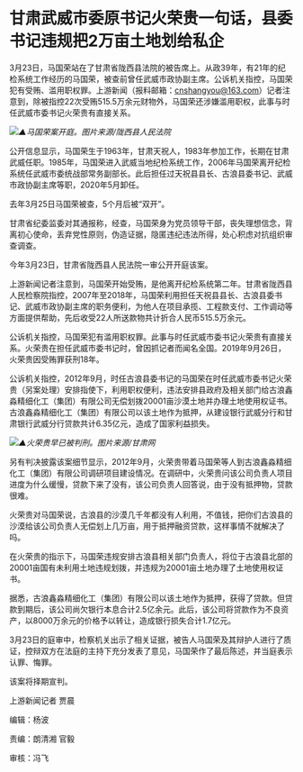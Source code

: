 # 甘肃武威市委原书记火荣贵一句话，县委书记违规把2万亩土地划给私企

3月23日，马国荣站在了甘肃省陇西县法院的被告席上。从政39年，有21年的纪检系统工作经历的马国荣，被查前曾任武威市政协副主席。公诉机关指控，马国荣犯有受贿、滥用职权罪。上游新闻（报料邮箱：cnshangyou@163.com）记者注意到，除被指控22次受贿515.5万余元财物外，马国荣还涉嫌滥用职权，此事与时任武威市委书记火荣贵有直接关系。

![](https://inews.gtimg.com/news_bt/OtbDkZZrDWYFGzo35TJmvLRv0A-RvfDgeeC4VQh94W-qAAA/1000)_▲马国荣案开庭。图片来源/陇西县人民法院_

公开信息显示，马国荣生于1963年，甘肃天祝人，1983年参加工作，长期在甘肃武威任职。1985年，马国荣进入武威当地纪检系统工作，2006年马国荣离开纪检系统任武威市委统战部常务副部长。此后担任过天祝县县长、古浪县委书记、武威市政协副主席等职，2020年5月卸任。

去年3月25日马国荣被查，5个月后被“双开”。

甘肃省纪委监委对其通报称，经查，马国荣身为党员领导干部，丧失理想信念，背离初心使命，丢弃党性原则，伪造证据，隐匿违纪违法所得，处心积虑对抗组织审查调查。

今年3月23日，甘肃省陇西县人民法院一审公开开庭该案。

上游新闻记者注意到，马国荣开始受贿，是他离开纪检系统第二年。甘肃省陇西县人民检察院指控，2007年至2018年，马国荣利用担任天祝县县长、古浪县委书记、武威市政协副主席的职务便利，为他人在项目承揽、工程款支付、工作调动等方面提供帮助，先后收受22人所送款物共计折合人民币515.5万余元。

公诉机关指控，马国荣犯有滥用职权罪。此事与时任武威市委书记火荣贵有直接关系。火荣贵在担任武威市委书记时，曾因抓记者而闻名全国。2019年9月26日，火荣贵因受贿罪获刑18年。

公诉机关指控，2012年9月，时任古浪县委书记的马国荣在时任武威市委书记火荣贵（另案处理）安排指使下，利用职权便利，违法安排县政府及相关部门给古浪鑫淼精细化工（集团）有限公司无偿划拨20001亩沙漠土地并办理土地使用权证书。古浪鑫淼精细化工（集团）有限公司以该土地作为抵押，从建设银行武威分行和甘肃银行武威分行贷款共计6.35亿元，造成了国家利益损失。

![](https://inews.gtimg.com/news_bt/OHsr7FJC5GmnM1ptNMOqKBJ9qHHUAAU_ndTgOOmy1bXa8AA/1000)_▲火荣贵早已被判刑。图片来源/甘肃网_

另有判决披露该案细节显示，2012年9月，火荣贵带着马国荣等人到古浪鑫淼精细化工（集团）有限公司调研项目建设情况。在调研中，火荣贵问该公司负责人项目进度为什么缓慢，贷款下来了没有，该公司负责人回答说，由于没有抵押物，贷款很难。

火荣贵对马国荣说，古浪县的沙漠几千年都没有人利用，不值钱，把你们古浪县的沙漠给该公司负责人无偿划上几万亩，用于抵押融资贷款，这样事情不就解决了吗。

在火荣贵的指示下，马国荣违规安排古浪县相关部门负责人，将位于古浪县北部的20001亩国有未利用土地违规划拨，并违规为20001亩土地办理了土地使用权证书。

据悉，古浪鑫淼精细化工（集团）有限公司以该土地作为抵押，获得了贷款。但贷款到期后，该公司尚欠银行本息合计2.5亿余元。此后，该公司将贷款作为不良资产，以8000万余元的价格予以转让，造成银行损失合计1.7亿元。

3月23日的庭审中，检察机关出示了相关证据，被告人马国荣及其辩护人进行了质证，控辩双方在法庭的主持下充分发表了意见，马国荣作了最后陈述，并当庭表示认罪、悔罪。

该案将择期宣判。

上游新闻记者 贾晨

编辑：杨波

责编：朗清湘 官毅

审核：冯飞

